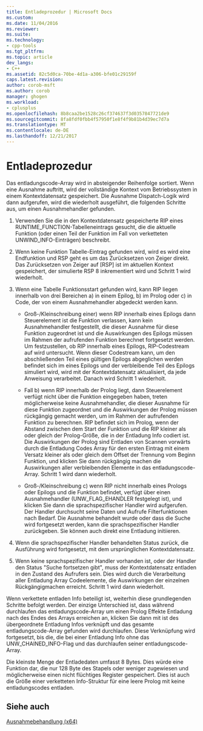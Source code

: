 ```yaml
---
title: Entladeprozedur | Microsoft Docs
ms.custom: 
ms.date: 11/04/2016
ms.reviewer: 
ms.suite: 
ms.technology:
- cpp-tools
ms.tgt_pltfrm: 
ms.topic: article
dev_langs:
- C++
ms.assetid: 82c5d0ca-70be-4d1a-a306-bfe01c29159f
caps.latest.revision: 
author: corob-msft
ms.author: corob
manager: ghogen
ms.workload:
- cplusplus
ms.openlocfilehash: 8b8caa2be1528c26cf374637f3d0357847721de9
ms.sourcegitcommit: 8fa8fdf0fbb4f57950f1e8f4f9b81b4d39ec7d7a
ms.translationtype: MT
ms.contentlocale: de-DE
ms.lasthandoff: 12/21/2017
---
```

# <a name="unwind-procedure"></a>Entladeprozedur
Das entladungscode-Array wird in absteigender Reihenfolge sortiert. Wenn eine Ausnahme auftritt, wird der vollständige Kontext vom Betriebssystem in einem Kontextdatensatz gespeichert. Die Ausnahme Dispatch-Logik wird dann aufgerufen, wird die wiederholt ausgeführt, die folgenden Schritte aus, um einen Ausnahmehandler gefunden.  
  
1.  Verwenden Sie die in den Kontextdatensatz gespeicherte RIP eines RUNTIME_FUNCTION-Tabelleneintrags gesucht, die die aktuelle Funktion (oder einen Teil der Funktion im Fall von verketteten UNWIND_INFO-Einträgen) beschreibt.  
  
2.  Wenn keine Funktion Tabelle-Eintrag gefunden wird, wird es wird eine Endfunktion und RSP geht es um das Zurücksetzen von Zeiger direkt. Das Zurücksetzen von Zeiger auf [RSP] ist im aktuellen Kontext gespeichert, der simulierte RSP 8 inkrementiert wird und Schritt 1 wird wiederholt.  
  
3.  Wenn eine Tabelle Funktionsstart gefunden wird, kann RIP liegen innerhalb von drei Bereichen a) in einem Epilog, b) im Prolog oder c) in Code, der von einem Ausnahmehandler abgedeckt werden kann.  
  
    -   Groß-/Kleinschreibung einer) wenn RIP innerhalb eines Epilogs dann Steuerelement ist die Funktion verlassen, kann kein Ausnahmehandler festgestellt, die dieser Ausnahme für diese Funktion zugeordnet ist und die Auswirkungen des Epilogs müssen im Rahmen der aufrufenden Funktion berechnet fortgesetzt werden. Um festzustellen, ob RIP innerhalb eines Epilogs, RIP-Codestream auf wird untersucht. Wenn dieser Codestream kann, um den abschließenden Teil eines gültigen Epilogs abgeglichen werden befindet sich im eines Epilogs und der verbleibende Teil des Epilogs simuliert wird, wird mit der Kontextdatensatz aktualisiert, da jede Anweisung verarbeitet. Danach wird Schritt 1 wiederholt.  
  
    -   Fall b) wenn RIP innerhalb der Prolog liegt, dann Steuerelement verfügt nicht über die Funktion eingegeben haben, treten möglicherweise keine Ausnahmehandler, die dieser Ausnahme für diese Funktion zugeordnet und die Auswirkungen der Prolog müssen rückgängig gemacht werden, um im Rahmen der aufrufenden Funktion zu berechnen. RIP befindet sich im Prolog, wenn der Abstand zwischen dem Start der Funktion und die RIP kleiner als oder gleich der Prolog-Größe, die in der Entladung Info codiert ist. Die Auswirkungen der Prolog sind Entladen von Scannen vorwärts durch die Entladung Codes Array für den ersten Eintrag mit einem Versatz kleiner als oder gleich dem Offset der Trennung vom Beginn Funktion, und klicken Sie dann rückgängig machen die Auswirkungen aller verbleibenden Elemente in das entladungscode-Array. Schritt 1 wird dann wiederholt.  
  
    -   Groß-/Kleinschreibung c) wenn RIP nicht innerhalb eines Prologs oder Epilogs und die Funktion befindet, verfügt über einen Ausnahmehandler (UNW_FLAG_EHANDLER festgelegt ist), und klicken Sie dann die sprachspezifischer Handler wird aufgerufen. Der Handler durchsucht seine Daten und Aufrufe Filterfunktionen nach Bedarf. Die Ausnahme behandelt wurde oder dass die Suche wird fortgesetzt werden, kann die sprachspezifischer Handler zurückgeben. Sie können auch direkt eine Entladung initiieren.  
  
4.  Wenn die sprachspezifischer Handler behandelten Status zurück, die Ausführung wird fortgesetzt, mit dem ursprünglichen Kontextdatensatz.  
  
5.  Wenn keine sprachspezifischer Handler vorhanden ist, oder der Handler den Status "Suche fortsetzen gibt", muss der Kontextdatensatz entladen in den Zustand des Aufrufers sein. Dies wird durch die Verarbeitung aller Entladung Array Codeelemente, die Auswirkungen der einzelnen Rückgängigmachen erreicht. Schritt 1 wird dann wiederholt.  
  
 Wenn verkettete entladen Info beteiligt ist, weiterhin diese grundlegenden Schritte befolgt werden. Der einzige Unterschied ist, dass während durchlaufen das entladungscode-Array um einen Prolog Effekte Entladung nach des Endes des Arrays erreichen an, klicken Sie dann mit ist des übergeordnete Entladung Infos verknüpft und das gesamte entladungscode-Array gefunden wird durchlaufen. Diese Verknüpfung wird fortgesetzt, bis die, die bei einer Entladung Info ohne das UNW_CHAINED_INFO-Flag und das durchlaufen seiner entladungscode-Array.  
  
 Die kleinste Menge der Entladedaten umfasst 8 Bytes. Dies würde eine Funktion dar, die nur 128 Byte des Stapels oder weniger zugewiesen und möglicherweise einen nicht flüchtiges Register gespeichert. Dies ist auch die Größe einer verketteten Info-Struktur für eine leere Prolog mit keine entladungscodes entladen.  
  
## <a name="see-also"></a>Siehe auch  
 [Ausnahmebehandlung (x64)](../build/exception-handling-x64.md)